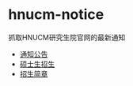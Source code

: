 # hnucm-notice

抓取HNUCM研究生院官网的最新通知

* [通知公告](https://yjsy.hnucm.edu.cn/zsxx/tzgg.htm)
* [硕士生招生](https://yjsy.hnucm.edu.cn/zsxx/ssszs.htm)
* [招生简章](https://yjsy.hnucm.edu.cn/zsxx/zsjz.htm)

